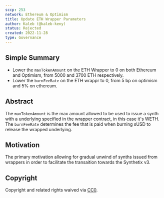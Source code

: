 ```yaml
---
sccp: 253
network: Ethereum & Optimism
title: Update ETH Wrapper Parameters
author: Kaleb (@kaleb-keny)
status: Rejected
created: 2022-11-28
type: Governance
---
```


<!--You can leave these HTML comments in your merged SCCP and delete the visible duplicate text guides, they will not appear and may be helpful to refer to if you edit it again. This is the suggested template for new SCCPs. Note that an SCCP number will be assigned by an editor. When opening a pull request to submit your SCCP, please use an abbreviated title in the filename, `sccp-draft_title_abbrev.md`. The title should be 44 characters or less.-->

## Simple Summary

<!--"If you can't explain it simply, you don't understand it well enough." Provide a simplified and layman-accessible explanation of the SCCP.-->

- Lower the `maxTokenAmount` on the ETH Wrapper to 0 on both Ethereum and Optimism, from 5000 and 3700 ETH respectively.
- Lower the `burnFeeRate` on the ETH wrappr to 0, from 5 bp on optimism and 5% on ethereum.

## Abstract

<!--A short (~200 word) description of the variable change proposed.-->

The `maxTokenAmount` is the max amount allowed to be used to issue a synth with a underlying specified in the wrapper contract, in this case it's WETH.
The `burnFeeRate` determines the fee that is paid when burning sUSD to release the wrapped underlying.

## Motivation

<!--The motivation is critical for SCCPs that want to update variables within Synthetix. It should clearly explain why the existing variable is not incentive aligned. SCCP submissions without sufficient motivation may be rejected outright.-->

The primary motivation allowing for gradual unwind of synths issued from wrappers in order to facilitate the transaition towards the Synthetix v3.

## Copyright

Copyright and related rights waived via [CC0](https://creativecommons.org/publicdomain/zero/1.0/).